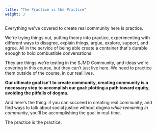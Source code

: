 ```yaml
---
title: "The Practice is the Practice"
weight: 3
---
```


Everything we've covered to create real community here is practice.

We're trying things out, putting theory into practice, experimenting with different ways to disagree, explain things, argue, explore, support, and agree. All in the service of being able create a container that's durable enough to hold combustible conversations.

They are things we're testing in the SJMD Community, and ideas we're covering in this course, but they can't just live here. We need to practice them outside of the course, in our real lives.

**Our ultimate goal isn't to create community, creating community is a necessary step to accomplish our goal: plotting a path toward equity, avoiding the pitfalls of dogma.**

And here's the thing: if you can succeed in creating real community, and find ways to talk about social justice without dogma _while remaining in community_, you'll be accomplishing the goal in real-time.

The practice is the practice.
